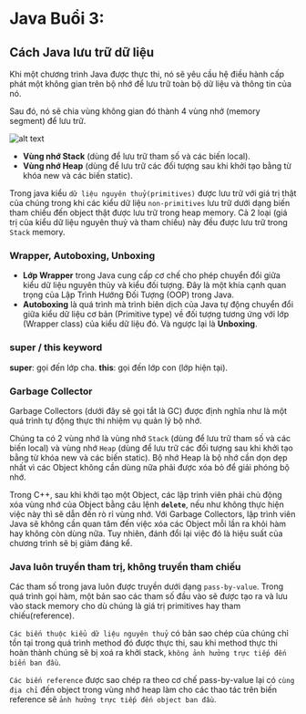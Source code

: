 # Java Buổi 3:
  
## Cách Java lưu trữ dữ liệu
  
Khi một chương trình Java được thực thi, nó sẽ yêu cầu hệ điều hành cấp phát một không gian trên bộ nhớ để lưu trữ toàn bộ dữ liệu và thông tin của nó.
  
Sau đó, nó sẽ chia vùng không gian đó thành 4 vùng nhớ (memory segment) để lưu trữ.
  
![alt text](buoi3-1.png)
  
- **Vùng nhớ Stack** (dùng để lưu trữ tham số và các biến local).
- **Vùng nhớ Heap** (dùng để lưu trữ các đối tượng sau khi khởi tạo bằng từ khóa new và các biến static).
  
Trong java kiểu `dữ liệu nguyên thuỷ(primitives)` được lưu trữ với giá trị thật của chúng trong khi các kiểu dữ liệu `non-primitives` lưu trữ dưới dạng biến tham chiếu đến object thật được lưu trữ trong heap memory. Cả 2 loại (giá trị của kiểu dữ liệu nguyên thuỷ và tham chiếu) này đều được lưu trữ trong `Stack` memory.
  
### Wrapper, Autoboxing, Unboxing
- **Lớp Wrapper** trong Java cung cấp cơ chế cho phép chuyển đổi giữa kiểu dữ liệu nguyên thủy và kiểu đối tượng. Đây là một khía cạnh quan trọng của Lập Trình Hướng Đối Tượng (OOP) trong Java.
- **Autoboxing** là quá trình mà trình biên dịch của Java tự động chuyển đổi giữa kiểu dữ liệu cơ bản (Primitive type) về đối tượng tương ứng với lớp (Wrapper class) của kiểu dữ liệu đó. Và ngược lại là **Unboxing**.
  
### super / this keyword
**super**: gọi đến lớp cha.
**this**: gọi đến lớp con (lớp hiện tại).
  
### Garbage Collector
Garbage Collectors (dưới đây sẽ gọi tắt là GC) được định nghĩa như là một quá trình tự động thực thi nhiệm vụ quản lý bộ nhớ.
  
Chúng ta có 2 vùng nhớ là vùng nhớ `Stack` (dùng để lưu trữ tham số và các biến local) và vùng nhớ `Heap` (dùng để lưu trữ các đối tượng sau khi khởi tạo bằng từ khóa new và các biến static). Bộ nhớ Heap là bộ nhớ cần dọn dẹp nhất vì các Object không cần dùng nữa phải được xóa bỏ để giải phóng bộ nhớ.
  
Trong C++, sau khi khởi tạo một Object, các lập trình viên phải chủ động xóa vùng nhớ của Object bằng câu lệnh **`delete`**, nếu như không thực hiện việc này thì sẽ dẫn đến rò rỉ vùng nhớ. Với Garbage Collectors, lập trình viên Java sẽ không cần quan tâm đến việc xóa các Object mỗi lần ra khỏi hàm hay không còn dùng nữa. Tuy nhiên, đánh đổi lại việc đó là hiệu suất của chương trình sẽ bị giảm đáng kể.    
  
### Java luôn truyền tham trị, không truyền tham chiếu
  
Các tham số trong java luôn được truyền dưới dạng `pass-by-value`. Trong quá trình gọi hàm, một bản sao các tham số đầu vào sẽ được tạo ra và lưu vào stack memory cho dù chúng là giá trị primitives hay tham chiếu(reference).
  
`Các biến thuộc kiểu dữ liệu nguyên thuỷ` có bản sao chép của chúng chỉ tồn tại trong quá trình method đó được thực thi, sau khi method thực thi hoàn thành chúng sẽ bị xoá ra khởi stack, `không ảnh hưởng trực tiếp đến biến ban đầu`.
  
`Các biến reference` được sao chép ra theo cơ chế pass-by-value lại có `cùng địa chỉ` đến object trong vùng nhớ heap làm cho các thao tác trên biến reference sẽ `ảnh hưởng trực tiếp đến object ban đầu`.
  
  
  
